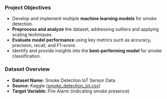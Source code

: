 ### **Project Objectives**  
- Develop and implement multiple **machine learning models** for smoke detection.  
- **Preprocess and analyze** the dataset, addressing outliers and applying scaling techniques.  
- **Evaluate model performance** using key metrics such as accuracy, precision, recall, and F1-score.  
- Identify and provide insights into the **best-performing model** for smoke classification.  

### **Dataset Overview**  
- **Dataset Name:** Smoke Detection IoT Sensor Data  
- **Source:** Kaggle ([smoke_detection_iot.csv](https://www.kaggle.com/datasets/deepcontractor/smoke-detection-dataset/data))  
- **Target Variable:** Fire Alarm (indicating smoke presence)  
